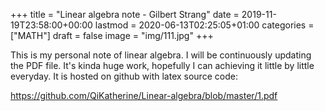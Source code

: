 +++
title = "Linear algebra note - Gilbert Strang"
date = 2019-11-19T23:58:00+00:00
lastmod = 2020-06-13T02:25:05+01:00
categories = ["MATH"]
draft = false
image = "img/111.jpg"
+++

This is my personal note of linear algebra. I will be continuously updating the
PDF file. It's kinda huge work, hopefully I can achieving it little by little
everyday. It is hosted on github with latex source code:

<https://github.com/QiKatherine/Linear-algebra/blob/master/1.pdf>
